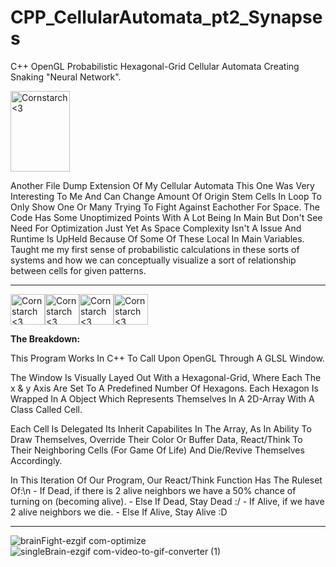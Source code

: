 # CPP_CellularAutomata_pt2_Synapses
C++ OpenGL Probabilistic Hexagonal-Grid Cellular Automata Creating Snaking "Neural Network".

<img src="https://github.com/Kingerthanu/CPP_CellularAutomata_pt2_Synapses/assets/76754592/82f897e9-0c32-44a7-9704-cc7e8460bcbf" alt="Cornstarch <3" width="95" height="129">

Another File Dump Extension Of My Cellular Automata This One Was Very Interesting To Me And Can Change Amount Of Origin Stem Cells In Loop To Only Show One Or Many Trying To Fight Against Eachother For Space. The Code Has Some Unoptimized Points With A Lot Being In Main But Don't See Need For Optimization Just Yet As Space Complexity Isn't A Issue And Runtime Is UpHeld Because Of Some Of These Local In Main Variables.
Taught me my first sense of probabilistic calculations in these sorts of systems and how we can conceptually visualize a sort of relationship between cells for given patterns.


----------------------------------------------
<img src="https://github.com/Kingerthanu/CPP_FallingSand/assets/76754592/062b5dcb-16db-423a-b82c-f9137c8319e4" alt="Cornstarch <3" width="55" height="49"><img src="https://github.com/Kingerthanu/CPP_FallingSand/assets/76754592/062b5dcb-16db-423a-b82c-f9137c8319e4" alt="Cornstarch <3" width="55" height="49"><img src="https://github.com/Kingerthanu/CPP_FallingSand/assets/76754592/062b5dcb-16db-423a-b82c-f9137c8319e4" alt="Cornstarch <3" width="55" height="49"><img src="https://github.com/Kingerthanu/CPP_FallingSand/assets/76754592/062b5dcb-16db-423a-b82c-f9137c8319e4" alt="Cornstarch <3" width="55" height="49">

**The Breakdown:**

  This Program Works In C++ To Call Upon OpenGL Through A GLSL Window.

  The Window Is Visually Layed Out With a Hexagonal-Grid, Where Each The x & y Axis Are Set To A Predefined Number Of Hexagons. Each Hexagon Is Wrapped In A Object Which Represents Themselves In A 2D-Array With A Class Called Cell.

  Each Cell Is Delegated Its Inherit Capabilites In The Array, As In Ability To Draw Themselves, Override Their Color Or Buffer Data, React/Think To Their Neighboring Cells (For Game Of Life) And Die/Revive Themselves Accordingly. 

  In This Iteration Of Our Program, Our React/Think Function Has The Ruleset Of:\n
    - If Dead, if there is 2 alive neighbors we have a 50% chance of turning on (becoming alive).
    - Else If Dead, Stay Dead :/
    - If Alive, if we have 2 alive neighbors we die.
    - Else If Alive, Stay Alive :D


----------------------------------------------


![brainFight-ezgif com-optimize](https://github.com/Kingerthanu/CPP_CellularAutomata_pt2_Synapses/assets/76754592/e2e4d255-8cd1-456a-8eee-f19c576e7813)
![singleBrain-ezgif com-video-to-gif-converter (1)](https://github.com/Kingerthanu/CPP_CellularAutomata_pt2_Synapses/assets/76754592/b2e1f813-8a35-42ce-b934-d3fc01324760)
